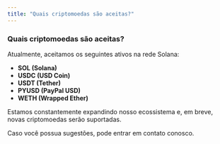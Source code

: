 ```yaml
---
title: "Quais criptomoedas são aceitas?"
---
```

###  Quais criptomoedas são aceitas?

Atualmente, aceitamos os seguintes ativos na rede Solana:

- **SOL (Solana)**
- **USDC (USD Coin)**
- **USDT (Tether)**
- **PYUSD (PayPal USD)**
- **WETH (Wrapped Ether)**

Estamos constantemente expandindo nosso ecossistema e, em breve, novas criptomoedas serão suportadas.

Caso você possua sugestões, pode entrar em contato conosco.
